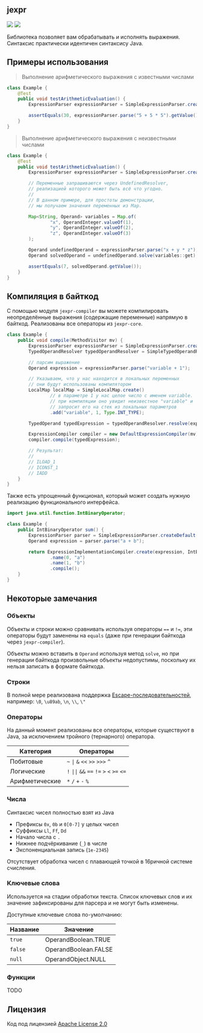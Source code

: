 ## jexpr
![](https://img.shields.io/github/issues/whilein/jexpr)
![](https://img.shields.io/github/issues-pr/whilein/jexpr)

Библиотека позволяет вам обрабатывать и исполнять выражения. Синтаксис практически
идентичен синтаксису Java.

## Примеры использования

> Выполнение арифметического выражения с известными числами

```java
class Example {
    @Test
    public void testArithmeticEvaluation() {
        ExpressionParser expressionParser = SimpleExpressionParser.createDefault();

        assertEquals(30, expressionParser.parse("5 + 5 * 5").getValue());
    }
}
```

> Выполнение арифметического выражения с неизвестными числами

```java
class Example {
    @Test
    public void testArithmeticEvaluation() {
        ExpressionParser expressionParser = SimpleExpressionParser.createDefault();

        // Переменные запрашиваются через UndefinedResolver,
        // реализацией которого может быть всё что угодно.
        //
        // В данном примере, для простоты демонстрации,
        // мы получаем значения переменных из Map.

        Map<String, Operand> variables = Map.of(
                "x", OperandInteger.valueOf(1),
                "y", OperandInteger.valueOf(2),
                "z", OperandInteger.valueOf(3)
        );

        Operand undefinedOperand = expressionParser.parse("x + y * z");
        Operand solvedOperand = undefinedOperand.solve(variables::get);

        assertEquals(7, solvedOperand.getValue());
    }
}
```

## Компиляция в байткод

С помощью модуля `jexpr-compiler` вы можете компилировать неопределённые выражения (содержащие переменные)
напрямую в байткод. Реализованы все операторы из `jexpr-core`.

```java
class Example {
    public void compile(MethodVisitor mv) {
        ExpressionParser expressionParser = SimpleExpressionParser.createDefault();
        TypedOperandResolver typedOperandResolver = SimpleTypedOperandResolver.getDefault();

        // парсим выражение
        Operand expression = expressionParser.parse("variable + 1");

        // Указываем, что у нас находится в локальных переменных
        // они будут использованы компилятором
        LocalMap localMap = SimpleLocalMap.create()
                // в параметре 1 у нас целое число с именем variable.
                // при компиляции оно увидит неизвестное "variable" и 
                // запросит его на стек из локальных параметров
                .add("variable", 1, Type.INT_TYPE);

        TypedOperand typedExpression = typedOperandResolver.resolve(expression, localMap);

        ExpressionCompiler compiler = new DefaultExpressionCompiler(mv);
        compiler.compile(typedExpression);

        // Результат:
        //
        // ILOAD_1
        // ICONST_1
        // IADD
    }
}
```

Также есть упрощенный функционал, который может создать нужную реализацию функционального интерфейса.

```java
import java.util.function.IntBinaryOperator;

class Example {
    public IntBinaryOperator sum() {
        ExpressionParser parser = SimpleExpressionParser.createDefault();
        Operand expression = parser.parse("a + b");

        return ExpressionImplementationCompiler.create(expression, IntBinaryOperator.class)
                .name(0, "a")
                .name(1, "b")
                .compile();
    }
}
```

## Некоторые замечания

### Объекты

Объекты и строки можно сравнивать используя операторы `==` и `!=`, эти операторы будут заменены
на `equals` (даже при генерации байткода через `jexpr-compiler`).

Объекты можно вставить в `Operand` используя метод `solve`, но при генерации байткода
произвольные объекты недопустимы, поскольку их нельзя записать в формате байткода.

### Строки

В полной мере реализована
поддержка [Escape-последовательностей](https://docs.oracle.com/javase/specs/jls/se8/html/jls-3.html#jls-3.10.6),
например: `\0`, `\u89ab`, `\n`, `\\`, `\"`

### Операторы

На данный момент реализованы все операторы, которые существуют в Java,
за исключением тройного (тернарного) оператора.

| Категория      | Операторы                                                      |
|----------------|----------------------------------------------------------------|
| Побитовые      | `~` <code>&#124;</code> `&` `<<` `>>` `>>>` `^`                |
| Логические     | `!` <code>&#124;&#124;</code> `&&` `==` `!=` `>` `<` `>=` `<=` |
| Арифметические | `*` `/` `+` `-` `%`                                            |

### Числа

Синтаксис чисел полностью взят из Java

- Префиксы `0x`, `0b` и `0[0-7]` у целых чисел
- Суффиксы `Ll`, `Ff`, `Dd`
- Начало числа с `.`
- Нижнее подчёркивание (`_`) в числе
- Экспоненциальная запись (`1e-2345`)

Отсутствует обработка чисел с плавающей точкой в 16ричной системе счисления.

### Ключевые слова

Используется на стадии обработки текста. Список ключевых слов и их значение
зафиксированы для парсера и не могут быть изменены.

Доступные ключевые слова по-умолчанию:

| Название | Значение             |
|----------|----------------------|
| `true`   | OperandBoolean.TRUE  |
| `false`  | OperandBoolean.FALSE |
| `null`   | OperandObject.NULL   |

### Функции

TODO

## Лицензия

Код под лицензией [Apache License 2.0](LICENSE)
